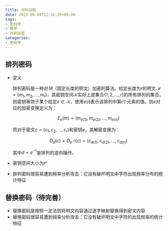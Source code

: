 ```yaml
---
title: 对称加密
date: 2023-06-09T12:52:36+08:00
tags:
- 密码学
- 数学
- 对称加密
categories:
- 密码学
---
```


## 排列密码
- 定义
    
    排列密码是一种对*块*（固定长度的明文）加密的算法。给定长度为$r$的明文$\mathcal{M} = (m_1, m_2, \dots, m_r)$，其密钥空间$\mathcal{K}$实际上是集合$\{1,2,\dots,r\}$的所有排列的集合。则密钥等效于某个给定$e \in \mathcal{K}$。使用$e(i)$表示该排列中第$i$个元素的值。则$e$对应的加密变换定义为：

    $$
        E_e(m) = (m_{e(1)}, m_{e(2)}, \dots, m_{e(r)})
    $$

    而对于密文$c = (c_1, c_2, \dots, c_r)$和密钥$e$，其解密变换为：

    $$
        D_d(c) = D_{e^{-1}}(c) = (c_{d(1)}, c_{d(2)}, \dots, c_{d(r)})
    $$

    其中$d = e^{-1}$是排列的逆向操作。

- 密钥空间大小为$r!$
- 排列密码很容易遭到频率分析攻击：它没有破坏明文中字符出现频率分布的统计特征

## 替换密码（待完善）
- 替换密码是按照一定法则将明文内容通过逐字映射替换得到密文内容
- 替换密码很容易遭到频率分析攻击：它没有破坏明文中字符的出现频率的统计特征